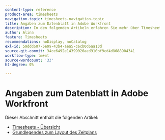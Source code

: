 ```yaml
---
content-type: reference
product-area: timesheets
navigation-topic: timesheets-navigation-topic
title: Angaben zum Datenblatt in Adobe Workfront
description: In den folgenden Artikeln erfahren Sie mehr über Timesheets und ihr Layout.
author: Alina
feature: Timesheets
recommendations: noDisplay, noCatalog
exl-id: 59ddd607-5e99-43b4-aea5-c6cb0d6aa13d
source-git-commit: 34ce6492e14399926aed910bf9ed4d8688904341
workflow-type: tm+mt
source-wordcount: '33'
ht-degree: 0%

---
```


# Angaben zum Datenblatt in Adobe Workfront

Dieser Abschnitt enthält die folgenden Artikel:

* [Timesheets - Übersicht](../../timesheets/timesheets/timesheets-overview.md)
* [Grundlegendes zum Layout des Zeitplans](../../timesheets/timesheets/timesheet-layout.md)
